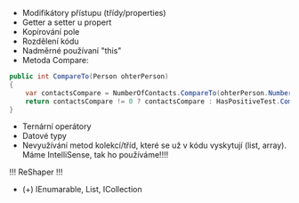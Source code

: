 * Modifikátory přístupu (třídy/properties)
* Getter a setter u propert
* Kopírování pole
* Rozdělení kódu
* Nadměrné používaní "this"
* Metoda Compare:
``` csharp
public int CompareTo(Person ohterPerson)
{
    var contactsCompare = NumberOfContacts.CompareTo(ohterPerson.NumberOfContacts);
    return contactsCompare != 0 ? contactsCompare : HasPositiveTest.CompareTo(ohterPerson.HasPositiveTest);
}
```
* Ternární operátory
* Datové typy
* Nevyužívání metod kolekcí/tříd, které se už v kódu vyskytují (list, array). Máme IntelliSense, tak ho používáme!!!!


!!! ReShaper !!!

* (+) IEnumarable, List, ICollection